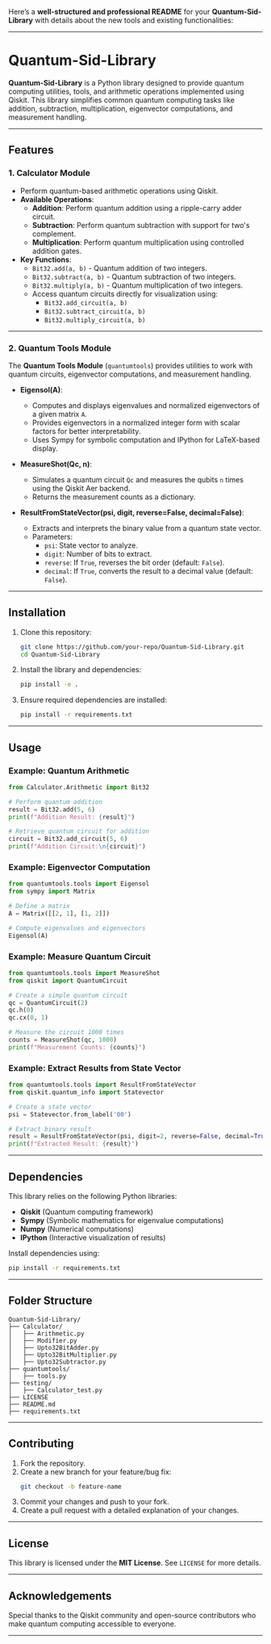 Here’s a **well-structured and professional README** for your **Quantum-Sid-Library** with details about the new tools and existing functionalities:

---

# Quantum-Sid-Library

**Quantum-Sid-Library** is a Python library designed to provide quantum computing utilities, tools, and arithmetic operations implemented using Qiskit. This library simplifies common quantum computing tasks like addition, subtraction, multiplication, eigenvector computations, and measurement handling.

---

## Features

### 1. **Calculator Module**
   - Perform quantum-based arithmetic operations using Qiskit.
   - **Available Operations**:
     - **Addition**: Perform quantum addition using a ripple-carry adder circuit.
     - **Subtraction**: Perform quantum subtraction with support for two's complement.
     - **Multiplication**: Perform quantum multiplication using controlled addition gates.
   - **Key Functions**:
     - `Bit32.add(a, b)` - Quantum addition of two integers.
     - `Bit32.subtract(a, b)` - Quantum subtraction of two integers.
     - `Bit32.multiply(a, b)` - Quantum multiplication of two integers.
     - Access quantum circuits directly for visualization using:
       - `Bit32.add_circuit(a, b)`
       - `Bit32.subtract_circuit(a, b)`
       - `Bit32.multiply_circuit(a, b)`

---

### 2. **Quantum Tools Module**
   The **Quantum Tools Module** (`quantumtools`) provides utilities to work with quantum circuits, eigenvector computations, and measurement handling.

   - **Eigensol(A)**:
     - Computes and displays eigenvalues and normalized eigenvectors of a given matrix `A`.
     - Provides eigenvectors in a normalized integer form with scalar factors for better interpretability.
     - Uses Sympy for symbolic computation and IPython for LaTeX-based display.

   - **MeasureShot(Qc, n)**:
     - Simulates a quantum circuit `Qc` and measures the qubits `n` times using the Qiskit Aer backend.
     - Returns the measurement counts as a dictionary.

   - **ResultFromStateVector(psi, digit, reverse=False, decimal=False)**:
     - Extracts and interprets the binary value from a quantum state vector.
     - Parameters:
       - `psi`: State vector to analyze.
       - `digit`: Number of bits to extract.
       - `reverse`: If `True`, reverses the bit order (default: `False`).
       - `decimal`: If `True`, converts the result to a decimal value (default: `False`).

---

## Installation

1. Clone this repository:
   ```bash
   git clone https://github.com/your-repo/Quantum-Sid-Library.git
   cd Quantum-Sid-Library
   ```

2. Install the library and dependencies:
   ```bash
   pip install -e .
   ```

3. Ensure required dependencies are installed:
   ```bash
   pip install -r requirements.txt
   ```

---

## Usage

### **Example: Quantum Arithmetic**
```python
from Calculator.Arithmetic import Bit32

# Perform quantum addition
result = Bit32.add(5, 6)
print(f"Addition Result: {result}")

# Retrieve quantum circuit for addition
circuit = Bit32.add_circuit(5, 6)
print(f"Addition Circuit:\n{circuit}")
```

### **Example: Eigenvector Computation**
```python
from quantumtools.tools import Eigensol
from sympy import Matrix

# Define a matrix
A = Matrix([[2, 1], [1, 2]])

# Compute eigenvalues and eigenvectors
Eigensol(A)
```

### **Example: Measure Quantum Circuit**
```python
from quantumtools.tools import MeasureShot
from qiskit import QuantumCircuit

# Create a simple quantum circuit
qc = QuantumCircuit(2)
qc.h(0)
qc.cx(0, 1)

# Measure the circuit 1000 times
counts = MeasureShot(qc, 1000)
print(f"Measurement Counts: {counts}")
```

### **Example: Extract Results from State Vector**
```python
from quantumtools.tools import ResultFromStateVector
from qiskit.quantum_info import Statevector

# Create a state vector
psi = Statevector.from_label('00')

# Extract binary result
result = ResultFromStateVector(psi, digit=2, reverse=False, decimal=True)
print(f"Extracted Result: {result}")
```

---

## Dependencies
This library relies on the following Python libraries:
- **Qiskit** (Quantum computing framework)
- **Sympy** (Symbolic mathematics for eigenvalue computations)
- **Numpy** (Numerical computations)
- **IPython** (Interactive visualization of results)

Install dependencies using:
```bash
pip install -r requirements.txt
```

---

## Folder Structure

```
Quantum-Sid-Library/
├── Calculator/
│   ├── Arithmetic.py
│   ├── Modifier.py
│   ├── Upto32BitAdder.py
│   ├── Upto32BitMultiplier.py
│   ├── Upto32Subtractor.py
├── quantumtools/
│   ├── tools.py
├── testing/
│   ├── Calculator_test.py
├── LICENSE
├── README.md
├── requirements.txt
```

---

## Contributing

1. Fork the repository.
2. Create a new branch for your feature/bug fix:
   ```bash
   git checkout -b feature-name
   ```
3. Commit your changes and push to your fork.
4. Create a pull request with a detailed explanation of your changes.

---

## License

This library is licensed under the **MIT License**. See `LICENSE` for more details.

---

## Acknowledgements

Special thanks to the Qiskit community and open-source contributors who make quantum computing accessible to everyone.

---
